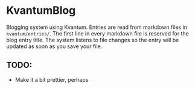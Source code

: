 # KvantumBlog
Blogging system using Kvantum. Entries are read from markdown files in `kvantum/entries/`. The first
line in every markdown file is reserved for the blog entry title. The system listens to file changes
so the entry will be updated as soon as you save your file.

## TODO:
* Make it a bit prettier, perhaps
